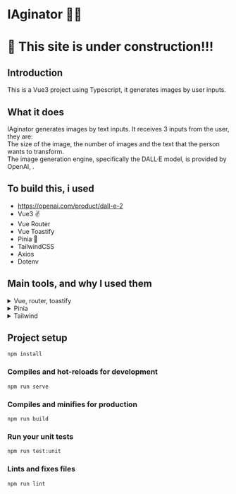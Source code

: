 # IAginator 🤖🎨

# 🔨 This site is under construction!!! 

## Introduction

This is a Vue3 project using Typescript, it generates images by user inputs.

## What it does
IAginator generates images by text inputs. It receives 3 inputs from the user, they are:<br> 
The size of the image, the number of images and the text that the person wants to transform.<br>
The image generation engine, specifically the DALL·E model, is provided by OpenAI, .

## To build this, i used
- https://openai.com/product/dall-e-2
- Vue3 ✌️
- Vue Router 
- Vue Toastify
- Pinia 🍍
- TailwindCSS 
- Axios
- Dotenv

## Main tools, and why I used them

<details>
  <summary>Vue, router, toastify</summary>
  I used Vue3 for study purposes, but the application could be done with any framework, such as React or Angular.<br>
  The routing tool is used to allow the application to have a easy and maintainable multiple pages app.<br> 
  Toastify was a simple and quick approach to create error popups, confirmations or warnings on the screen
</details>

<details>
<summary>Pinia</summary>
Basically, I used Pinia to have more control over the application's state management, mainly to have a cleaner and more intuitive code.<br>
Vuex could also be used, but vue itself recommends Pinia for new projects and the migration of old projects to this tool.
</details>
<details>

<summary>Tailwind</summary>
Tailwind provides an inline way to manage an application's css styles.<br> 
I used it by preference, mainly to avoid spending a lot of time thinking about names for the HTML elements.
</details>

## Project setup
```
npm install
```

### Compiles and hot-reloads for development
```
npm run serve
```

### Compiles and minifies for production
```
npm run build
```

### Run your unit tests
```
npm run test:unit
```

### Lints and fixes files
```
npm run lint
```
